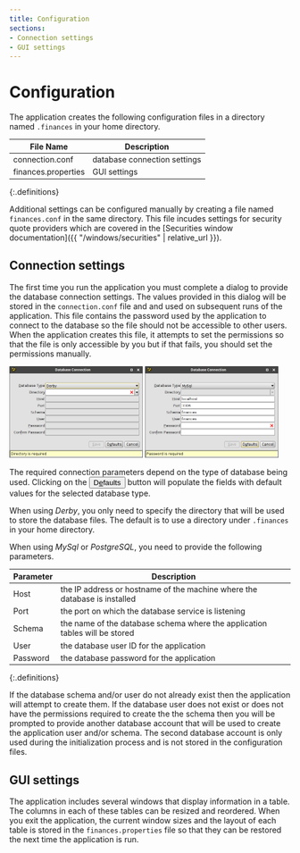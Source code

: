 ```yaml
---
title: Configuration
sections:
- Connection settings
- GUI settings
---
```

# Configuration

The application creates the following configuration files in a directory named
`.finances` in your home directory.

| File Name | Description |
|---|---|
| connection.conf | database connection settings |
| finances.properties | GUI settings |
{:.definitions}

Additional settings can be configured manually by creating a file named
`finances.conf` in the same directory.  This file incudes settings for
security quote providers which are covered in the
[Securities window documentation]({{ "/windows/securities" | relative_url }}).

## Connection settings

The first time you run the application you must complete a dialog to
provide the database connection settings.  The values provided in this
dialog will be stored in the `connection.conf` file and and used on
subsequent runs of the application.  This file contains the password
used by the application to connect to the database so the file should
not be accessible to other users.  When the application creates this file,
it attempts to set the permissions so that the file is only accessible by you
but if that fails, you should set the permissions manually.

<img class="screen-shot" src="derby-configuration.png" alt="Derby Configuration"
     title="Derby Configuration" width="239"/>
<img class="screen-shot" src="mysql-configuration.png" alt="MySql Configuration"
     title="MySql Configuration" width="239"/>

The required connection parameters depend on the type of database
being used.  Clicking on the <button>D<u>e</u>faults</button> button will
populate the fields with default values for the selected database type.

When using *Derby*, you only need to specify the directory that will be
used to store the database files.  The default is to use a directory under
`.finances` in your home directory.

When using *MySql* or *PostgreSQL*, you need to provide the following
parameters.

| Parameter | Description |
|---|---|
| Host | the IP address or hostname of the machine where the database is installed |
| Port | the port on which the database service is listening |
| Schema | the name of the database schema where the application tables will be stored |
| User | the database user ID for the application |
| Password | the database password for the application |
{:.definitions}

If the database schema and/or user do not already exist then the application
will attempt to create them.  If the database user does not exist or
does not have the permissions required to create the the schema then you
will be prompted to provide another database account that will be used to
create the application user and/or schema.  The second database account is
only used during the initialization process and is not stored in the
configuration files.

## GUI settings

The application includes several windows that display information in
a table.  The columns in each of these tables can be resized and reordered.
When you exit the application, the current window sizes and the layout of
each table is stored in the `finances.properties` file so that they can
be restored the next time the application is run.